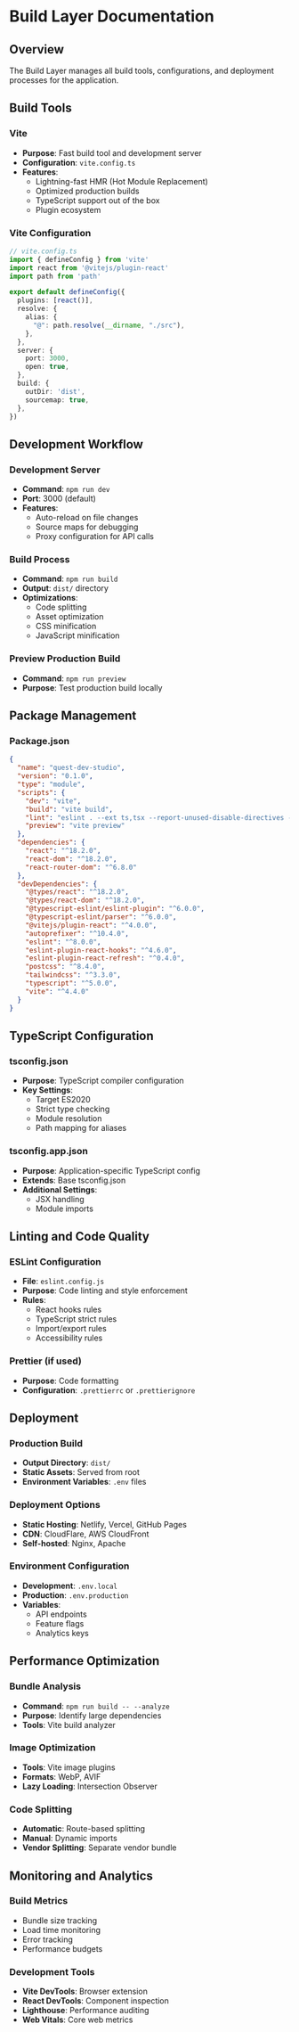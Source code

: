 # Build Layer Documentation

## Overview

The Build Layer manages all build tools, configurations, and deployment processes for the application.

## Build Tools

### Vite
- **Purpose**: Fast build tool and development server
- **Configuration**: `vite.config.ts`
- **Features**:
  - Lightning-fast HMR (Hot Module Replacement)
  - Optimized production builds
  - TypeScript support out of the box
  - Plugin ecosystem

### Vite Configuration
```typescript
// vite.config.ts
import { defineConfig } from 'vite'
import react from '@vitejs/plugin-react'
import path from 'path'

export default defineConfig({
  plugins: [react()],
  resolve: {
    alias: {
      "@": path.resolve(__dirname, "./src"),
    },
  },
  server: {
    port: 3000,
    open: true,
  },
  build: {
    outDir: 'dist',
    sourcemap: true,
  },
})
```

## Development Workflow

### Development Server
- **Command**: `npm run dev`
- **Port**: 3000 (default)
- **Features**:
  - Auto-reload on file changes
  - Source maps for debugging
  - Proxy configuration for API calls

### Build Process
- **Command**: `npm run build`
- **Output**: `dist/` directory
- **Optimizations**:
  - Code splitting
  - Asset optimization
  - CSS minification
  - JavaScript minification

### Preview Production Build
- **Command**: `npm run preview`
- **Purpose**: Test production build locally

## Package Management

### Package.json
```json
{
  "name": "quest-dev-studio",
  "version": "0.1.0",
  "type": "module",
  "scripts": {
    "dev": "vite",
    "build": "vite build",
    "lint": "eslint . --ext ts,tsx --report-unused-disable-directives --max-warnings 0",
    "preview": "vite preview"
  },
  "dependencies": {
    "react": "^18.2.0",
    "react-dom": "^18.2.0",
    "react-router-dom": "^6.8.0"
  },
  "devDependencies": {
    "@types/react": "^18.2.0",
    "@types/react-dom": "^18.2.0",
    "@typescript-eslint/eslint-plugin": "^6.0.0",
    "@typescript-eslint/parser": "^6.0.0",
    "@vitejs/plugin-react": "^4.0.0",
    "autoprefixer": "^10.4.0",
    "eslint": "^8.0.0",
    "eslint-plugin-react-hooks": "^4.6.0",
    "eslint-plugin-react-refresh": "^0.4.0",
    "postcss": "^8.4.0",
    "tailwindcss": "^3.3.0",
    "typescript": "^5.0.0",
    "vite": "^4.4.0"
  }
}
```

## TypeScript Configuration

### tsconfig.json
- **Purpose**: TypeScript compiler configuration
- **Key Settings**:
  - Target ES2020
  - Strict type checking
  - Module resolution
  - Path mapping for aliases

### tsconfig.app.json
- **Purpose**: Application-specific TypeScript config
- **Extends**: Base tsconfig.json
- **Additional Settings**:
  - JSX handling
  - Module imports

## Linting and Code Quality

### ESLint Configuration
- **File**: `eslint.config.js`
- **Purpose**: Code linting and style enforcement
- **Rules**:
  - React hooks rules
  - TypeScript strict rules
  - Import/export rules
  - Accessibility rules

### Prettier (if used)
- **Purpose**: Code formatting
- **Configuration**: `.prettierrc` or `.prettierignore`

## Deployment

### Production Build
- **Output Directory**: `dist/`
- **Static Assets**: Served from root
- **Environment Variables**: `.env` files

### Deployment Options
- **Static Hosting**: Netlify, Vercel, GitHub Pages
- **CDN**: CloudFlare, AWS CloudFront
- **Self-hosted**: Nginx, Apache

### Environment Configuration
- **Development**: `.env.local`
- **Production**: `.env.production`
- **Variables**:
  - API endpoints
  - Feature flags
  - Analytics keys

## Performance Optimization

### Bundle Analysis
- **Command**: `npm run build -- --analyze`
- **Purpose**: Identify large dependencies
- **Tools**: Vite build analyzer

### Image Optimization
- **Tools**: Vite image plugins
- **Formats**: WebP, AVIF
- **Lazy Loading**: Intersection Observer

### Code Splitting
- **Automatic**: Route-based splitting
- **Manual**: Dynamic imports
- **Vendor Splitting**: Separate vendor bundle

## Monitoring and Analytics

### Build Metrics
- Bundle size tracking
- Load time monitoring
- Error tracking
- Performance budgets

### Development Tools
- **Vite DevTools**: Browser extension
- **React DevTools**: Component inspection
- **Lighthouse**: Performance auditing
- **Web Vitals**: Core web metrics
